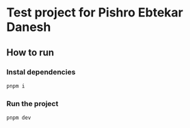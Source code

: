 # Test project for Pishro Ebtekar Danesh

## How to run

### Instal dependencies
```bash
pnpm i
```

### Run the project
```bash
pnpm dev
```